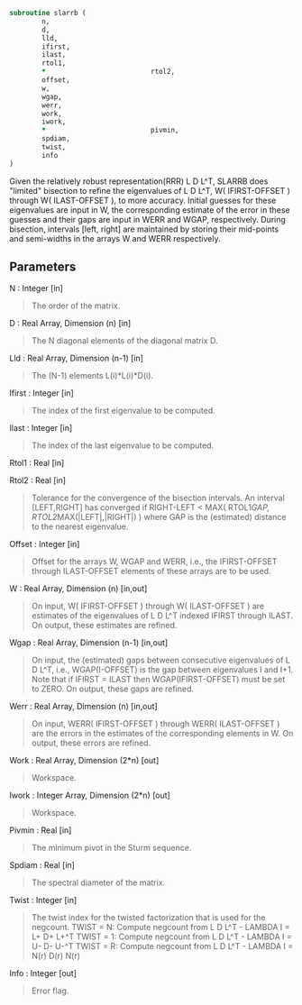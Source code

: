 ```fortran
subroutine slarrb (
		n,
		d,
		lld,
		ifirst,
		ilast,
		rtol1,
		*                          rtol2,
		offset,
		w,
		wgap,
		werr,
		work,
		iwork,
		*                          pivmin,
		spdiam,
		twist,
		info
)
```

 Given the relatively robust representation(RRR) L D L^T, SLARRB
 does "limited" bisection to refine the eigenvalues of L D L^T,
 W( IFIRST-OFFSET ) through W( ILAST-OFFSET ), to more accuracy. Initial
 guesses for these eigenvalues are input in W, the corresponding estimate
 of the error in these guesses and their gaps are input in WERR
 and WGAP, respectively. During bisection, intervals
 [left, right] are maintained by storing their mid-points and
 semi-widths in the arrays W and WERR respectively.

## Parameters
N : Integer [in]
> The order of the matrix.

D : Real Array, Dimension (n) [in]
> The N diagonal elements of the diagonal matrix D.

Lld : Real Array, Dimension (n-1) [in]
> The (N-1) elements L(i)*L(i)*D(i).

Ifirst : Integer [in]
> The index of the first eigenvalue to be computed.

Ilast : Integer [in]
> The index of the last eigenvalue to be computed.

Rtol1 : Real [in]

Rtol2 : Real [in]
> Tolerance for the convergence of the bisection intervals.
> An interval [LEFT,RIGHT] has converged if
> RIGHT-LEFT < MAX( RTOL1*GAP, RTOL2*MAX(|LEFT|,|RIGHT|) )
> where GAP is the (estimated) distance to the nearest
> eigenvalue.

Offset : Integer [in]
> Offset for the arrays W, WGAP and WERR, i.e., the IFIRST-OFFSET
> through ILAST-OFFSET elements of these arrays are to be used.

W : Real Array, Dimension (n) [in,out]
> On input, W( IFIRST-OFFSET ) through W( ILAST-OFFSET ) are
> estimates of the eigenvalues of L D L^T indexed IFIRST through
> ILAST.
> On output, these estimates are refined.

Wgap : Real Array, Dimension (n-1) [in,out]
> On input, the (estimated) gaps between consecutive
> eigenvalues of L D L^T, i.e., WGAP(I-OFFSET) is the gap between
> eigenvalues I and I+1. Note that if IFIRST = ILAST
> then WGAP(IFIRST-OFFSET) must be set to ZERO.
> On output, these gaps are refined.

Werr : Real Array, Dimension (n) [in,out]
> On input, WERR( IFIRST-OFFSET ) through WERR( ILAST-OFFSET ) are
> the errors in the estimates of the corresponding elements in W.
> On output, these errors are refined.

Work : Real Array, Dimension (2*n) [out]
> Workspace.

Iwork : Integer Array, Dimension (2*n) [out]
> Workspace.

Pivmin : Real [in]
> The minimum pivot in the Sturm sequence.

Spdiam : Real [in]
> The spectral diameter of the matrix.

Twist : Integer [in]
> The twist index for the twisted factorization that is used
> for the negcount.
> TWIST = N: Compute negcount from L D L^T - LAMBDA I = L+ D+ L+^T
> TWIST = 1: Compute negcount from L D L^T - LAMBDA I = U- D- U-^T
> TWIST = R: Compute negcount from L D L^T - LAMBDA I = N(r) D(r) N(r)

Info : Integer [out]
> Error flag.

